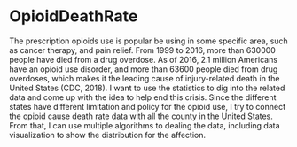 # OpioidDeathRate
The prescription opioids use is popular be using in some specific area, such as cancer therapy, and pain relief. From 1999 to 2016, more than 630000 people have died from a drug overdose. As of 2016, 2.1 million Americans have an opioid use disorder, and more than 63600 people died from drug overdoses, which makes it the leading cause of injury-related death in the United States (CDC, 2018). I want to use the statistics to dig into the related data and come up with the idea to help end this crisis. Since the different states have different limitation and policy for the opioid use, I try to connect the opioid cause death rate data with all the county in the United States. From that, I can use multiple algorithms to dealing the data, including data visualization to show the distribution for the affection.
